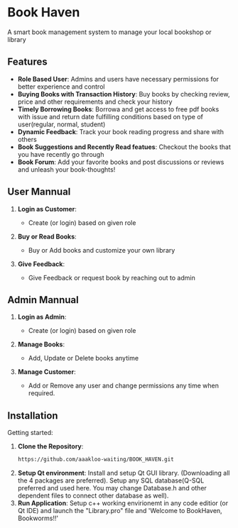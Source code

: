 # Book Haven

A smart book management system to manage your local bookshop or library 

## Features

- **Role Based User**: Admins and users have necessary permissions for better experience and control
- **Buying Books with Transaction History**: Buy books by checking review, price and other requirements and check your history 
- **Timely Borrowing Books**: Borrowa and get access to free pdf books with issue and return date fulfilling conditions based on type of user(regular, normal, student) 
- **Dynamic Feedback**: Track your book reading progress and share with others
- **Book Suggestions and Recently Read featues**: Checkout the books that you have recently go through
- **Book Forum**: Add your favorite books and post discussions or reviews and unleash your book-thoughts!

## User Mannual

1. **Login as Customer**:
   - Create (or login) based on given role

2. **Buy or Read Books**:
   - Buy or Add books and customize your own library

3. **Give Feedback**:
   - Give Feedback or request book by reaching out to admin

## Admin Mannual

1. **Login as Admin**:
   - Create (or login) based on given role

2. **Manage Books**:
   - Add, Update or Delete books anytime

3. **Manage Customer**:
   - Add or Remove any user and change permissions any time when required.

## Installation

Getting started:

1. **Clone the Repository**:
   ```bash
   https://github.com/aaakloo-waiting/BOOK_HAVEN.git
2. **Setup Qt environment**:
   Install and setup Qt GUI library. (Downloading all the 4 packages are preferred). Setup any SQL database(Q-SQL preferred and used here. You may change Database.h and other dependent files to connect other database as well).
3. **Run Application**:
   Setup c++ working envirionemt in any code editior (or Qt IDE) and launch the "Library.pro" file and  'Welcome to BookHaven, Bookworms!!'
